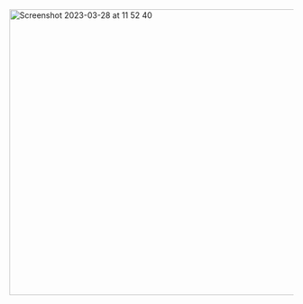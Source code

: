 <img width="507" alt="Screenshot 2023-03-28 at 11 52 40" src="https://user-images.githubusercontent.com/95253429/228295573-377f280c-27c7-4699-84cd-4bfe7a5789a2.png">
